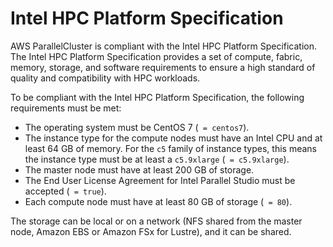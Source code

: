 # Intel HPC Platform Specification<a name="intel-hpc-platform-specification"></a>

AWS ParallelCluster is compliant with the Intel HPC Platform Specification\. The Intel HPC Platform Specification provides a set of compute, fabric, memory, storage, and software requirements to ensure a high standard of quality and compatibility with HPC workloads\.

To be compliant with the Intel HPC Platform Specification, the following requirements must be met:
+ The operating system must be CentOS 7 \(` = centos7`\)\.
+ The instance type for the compute nodes must have an Intel CPU and at least 64 GB of memory\. For the `c5` family of instance types, this means the instance type must be at least a `c5.9xlarge` \(` = c5.9xlarge`\)\.
+ The master node must have at least 200 GB of storage\.
+ The End User License Agreement for Intel Parallel Studio must be accepted \(` = true`\)\.
+ Each compute node must have at least 80 GB of storage \(` = 80`\)\.

The storage can be local or on a network \(NFS shared from the master node, Amazon EBS or Amazon FSx for Lustre\), and it can be shared\.